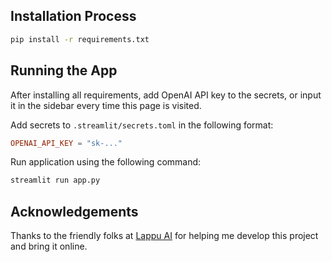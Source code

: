 ## Installation Process

```sh
pip install -r requirements.txt
```

## Running the App

After installing all requirements, add OpenAI API key to the secrets,
or input it in the sidebar every time this page is visited.


Add secrets to `.streamlit/secrets.toml` in the following format:

```toml
OPENAI_API_KEY = "sk-..."
```

Run application using the following command:

```sh
streamlit run app.py
```

## Acknowledgements
Thanks to the friendly folks at [Lappu AI](https://www.lappuai.com/) for helping me develop this project and bring it online.
